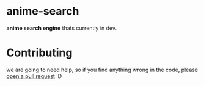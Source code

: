 ### <h1>anime-search</h1>

<b>anime search engine</b> thats currently in dev.

### <h1>Contributing</h1>

we are going to need help, so if you find anything wrong in the code, please [open a pull request](https://github.com/UFO-Studios/anime-search/pulls) :D
